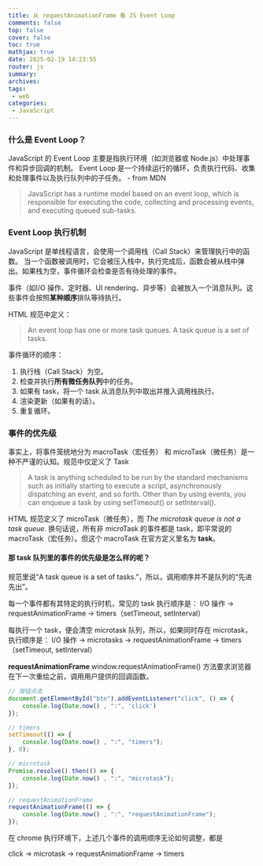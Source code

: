 ```yaml
---
title: 从 requestAnimationFrame 看 JS Event Loop
comments: false
top: false
cover: false
toc: true
mathjax: true
date: 2025-02-19 14:23:55
router: js
summary:
archives:
tags:
 - web
categories:
 - JavaScript
---
```


### 什么是 Event Loop？

JavaScript 的 Event Loop 主要是指执行环境（如浏览器或 Node.js）中处理事件和异步回调的机制。
Event Loop 是一个持续运行的循环，负责执行代码、收集和处理事件以及执行队列中的子任务。 - from MDN

> JavaScript has a runtime model based on an event loop, which is responsible for executing the code, collecting and processing events, and executing queued sub-tasks. 

<!-- more -->

### Event Loop 执行机制

JavaScript 是单线程语言，会使用一个调用栈（Call Stack）来管理执行中的函数。
当一个函数被调用时，它会被压入栈中，执行完成后，函数会被从栈中弹出。如果栈为空，事件循环会检查是否有待处理的事件。

事件（如I/O 操作、定时器、UI rendering、异步等）会被放入一个消息队列。这些事件会按照**某种顺序**排队等待执行。

HTML 规范中定义：
> An event loop has one or more task queues. A task queue is a set of tasks.

事件循环的顺序：
1. 执行栈（Call Stack）为空。
2. 检查并执行**所有微任务队列**中的任务。
3. 如果有 task，将一个 task 从消息队列中取出并推入调用栈执行。
4. 渲染更新（如果有的话）。
5. 重复循环。


### 事件的优先级

事实上，将事件笼统地分为 macroTask（宏任务） 和 microTask（微任务）是一种不严谨的认知。规范中仅定义了 Task

> A task is anything scheduled to be run by the standard mechanisms such as initially starting to execute a script, asynchronously dispatching an event, and so forth. Other than by using events, you can enqueue a task by using setTimeout() or setInterval().

HTML 规范定义了 microTask（微任务），而 *The microtask queue is not a task queue.*
换句话说，所有非 microTask 的事件都是 task，即平常说的 macroTask（宏任务）。但这个 macroTask 在官方定义里名为 **task**。


#### 那 task 队列里的事件的优先级是怎么样的呢？

规范里说“A task queue is a set of tasks.”，所以，调用顺序并不是队列的“先进先出”。

每一个事件都有其特定的执行时机，常见的 task 执行顺序是：
I/O 操作 -> requestAnimationFrame -> timers（setTimeout, setInterval）


每执行一个 task，便会清空 microtask 队列，所以，如果同时存在 microtask，执行顺序是：
I/O 操作 -> microtasks -> requestAnimationFrame -> timers（setTimeout, setInterval）


**requestAnimationFrame**
window.requestAnimationFrame() 方法要求浏览器在下一次重绘之前，调用用户提供的回调函数。



```js
// 按钮点击
document.getElementById("btn").addEventListener("click", () => {
    console.log(Date.now() , ":", 'click')
});

// timers
setTimeout(() => {
    console.log(Date.now() , ":", "timers");
}, 0);

// microtask
Promise.resolve().then(() => {
    console.log(Date.now() , ":", "microtask");
});

// requestAnimationFrame
requestAnimationFrame(() => {
    console.log(Date.now() , ":", "requestAnimationFrame");
});
```

在 chrome 执行环境下，上述几个事件的调用顺序无论如何调整，都是

click -> microtask -> requestAnimationFrame -> timers


